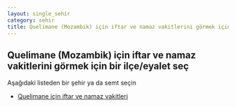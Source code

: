 ```yaml
---
layout: single_sehir
category: sehir
title: Quelimane (Mozambik) için iftar ve namaz vakitlerini görmek için bir ilçe/eyalet seç
---
```



## Quelimane (Mozambik) için iftar ve namaz vakitlerini görmek için bir ilçe/eyalet seç

Aşağıdaki listeden bir şehir ya da semt seçin


* [Quelimane için iftar ve namaz vakitleri](/iftar.html?sehir=Quelimane&ulke=Mozambik&state=Quelimane)
